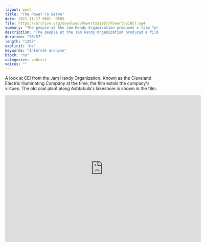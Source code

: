 ```yaml
---
layout: post
title: "The Power To Serve"
date: 2021-11-17 0001 -0500
file: https://archive.org/download/PowertoS1957/PowertoS1957.mp4
summary: "The people at the Jam Handy Organization produced a film for the Illuminating Company extolling its virtues.  The old coal plant in Ashtabula is depicted in this film."
description: "The people at the Jam Handy Organization produced a film for the Illuminating Company extolling its virtues.  The old coal plant in Ashtabula is depicted in this film."
duration: "20:57"
length: "1257"
explicit: "no" 
keywords: "Internet Archive"
block: "no" 
categories: vodcast
voices: ""
---
```


A look at CEI from the Jam Handy Organization.  Known as the Cleveland Electric Illuminating Company at the time, the film extols the company's virtues.  The old coal plant along Ashtabula's lakeshore is shown in the film.

<iframe src="https://archive.org/embed/PowertoS1957" width="640" height="480" frameborder="0" webkitallowfullscreen="true" mozallowfullscreen="true" allowfullscreen></iframe>

